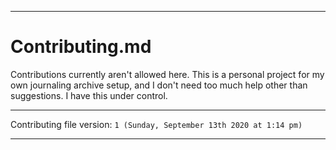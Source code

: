 
***

# Contributing.md

Contributions currently aren't allowed here. This is a personal project for my own journaling archive setup, and I don't need too much help other than suggestions. I have this under control.

***

Contributing file version: `1 (Sunday, September 13th 2020 at 1:14 pm)`

***
